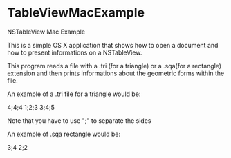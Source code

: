 TableViewMacExample
===================

NSTableView Mac Example


This is a simple OS X application that shows how to open a document and how to present informations on a NSTableView.


This program reads a file with a .tri (for a triangle) or a .sqa(for a rectangle) extension and then prints informations about the geometric forms within the file.

An example of a .tri file for a triangle would be:

4;4;4
1;2;3
3;4;5


Note that you have to use ";" to separate the sides


An example of .sqa rectangle would be:

3;4
2;2

